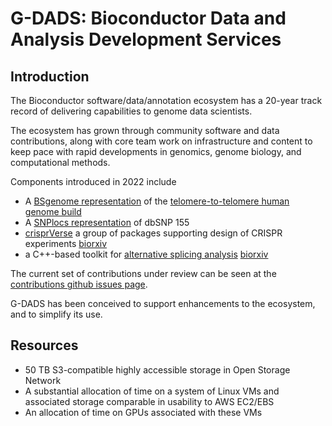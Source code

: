 # G-DADS: Bioconductor Data and Analysis Development Services

## Introduction

The Bioconductor software/data/annotation ecosystem has a 20-year
track record of delivering capabilities to genome data scientists.

The ecosystem has grown through community software and data contributions,
along with core team work on infrastructure and content to keep pace with
rapid developments in genomics, genome biology, and computational methods.

Components introduced in 2022 include

- A [BSgenome representation](https://bioconductor.org/packages/release/data/annotation/html/BSgenome.Hsapiens.NCBI.T2T.CHM13v2.0.html) of the [telomere-to-telomere human genome build](https://www.science.org/doi/10.1126/science.abj6987)
- A [SNPlocs representation](https://bioconductor.org/packages/3.15/data/annotation/html/SNPlocs.Hsapiens.dbSNP155.GRCh38.html) of dbSNP 155
- [crisprVerse](https://bioconductor.org/packages/devel/bioc/html/crisprVerse.html) a group of packages supporting design of CRISPR experiments [biorxiv](https://www.biorxiv.org/content/10.1101/2022.04.21.488824v2)
- a C++-based toolkit for [alternative splicing analysis](https://bioconductor.org/packages/devel/bioc/html/SpliceWiz.html) [biorxiv](https://www.biorxiv.org/content/10.1101/2022.07.05.498887v1)

The current set of contributions under review can be seen at the
[contributions github issues page](https://github.com/Bioconductor/Contributions/issues).

G-DADS has been conceived to support enhancements to the ecosystem, and
to simplify its use.

## Resources

- 50 TB S3-compatible highly accessible storage in Open Storage Network
- A substantial allocation of time on a system of Linux VMs and associated
storage comparable in usability to AWS EC2/EBS
- An allocation of time on GPUs associated with these VMs

